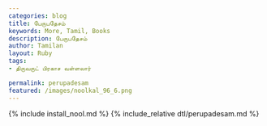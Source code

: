 ```yaml
---  
categories: blog  
title: பேருபதேசம்
keywords: More, Tamil, Books  
description: பேருபதேசம்
author: Tamilan  
layout: Ruby  
tags:     
- திருவருட் பிரகாச வள்ளலார்

permalink: perupadesam  
featured: /images/noolkal_96_6.png  
---  
```

{% include install_nool.md %} 
{% include_relative dtl/perupadesam.md %} 

